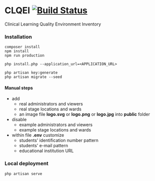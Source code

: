 # CLQEI [![Build Status](https://travis-ci.org/francescozanoni/clqei.svg?branch=master)](https://travis-ci.org/francescozanoni/clqei)

Clinical Learning Quality Environment Inventory


### Installation

    composer install
    npm install
    npm run production

    php install.php --application_url=<APPLICATION_URL>

    php artisan key:generate
    php artisan migrate --seed

#### Manual steps

- add
  - real administrators and viewers
  - real stage locations and wards
  - an image file **logo.svg** or **logo.png** or **logo.jpg** into **public** folder
- disable
  - example administrators and viewers
  - example stage locations and wards
- within file **.env** customize
  - students' identification number pattern
  - students' e-mail pattern
  - educational institution URL


### Local deployment

    php artisan serve
